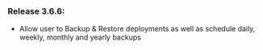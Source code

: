 ### Release 3.6.6:

- Allow user to Backup & Restore deployments as well as schedule daily, weekly, monthly and yearly backups
